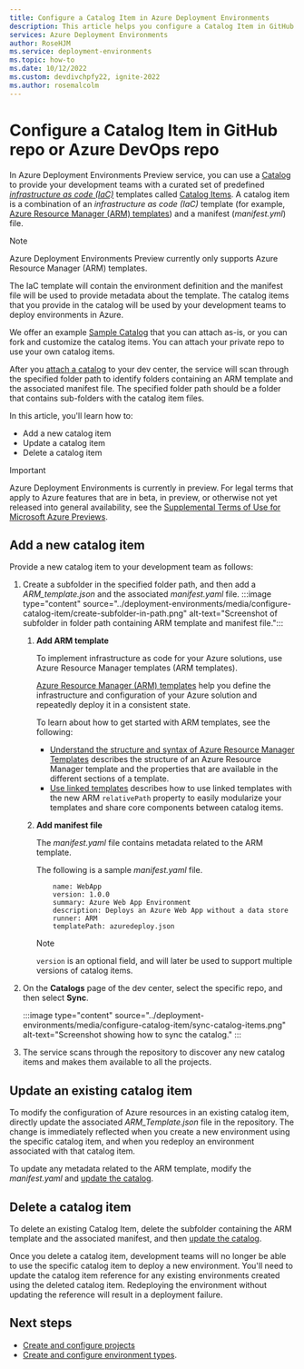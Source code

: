 ```yaml
---
title: Configure a Catalog Item in Azure Deployment Environments 
description: This article helps you configure a Catalog Item in GitHub repo or Azure DevOps repo.
services: Azure Deployment Environments
author: RoseHJM
ms.service: deployment-environments
ms.topic: how-to
ms.date: 10/12/2022
ms.custom: devdivchpfy22, ignite-2022
ms.author: rosemalcolm
---
```

# Configure a Catalog Item in GitHub repo or Azure DevOps repo

In Azure Deployment Environments Preview service, you can use a [Catalog](concept-environments-key-concepts.md#catalogs) to provide your development teams with a curated set of predefined [*infrastructure as code (IaC)*](/devops/deliver/what-is-infrastructure-as-code) templates called [Catalog Items](concept-environments-key-concepts.md#catalog-items). A catalog item is a combination of an *infrastructure as code (IaC)* template (for example, [Azure Resource Manager (ARM) templates](../azure-resource-manager/templates/overview.md)) and a manifest (*manifest.yml*) file.

>[!NOTE]
> Azure Deployment Environments Preview currently only supports Azure Resource Manager (ARM) templates. 

The IaC template will contain the environment definition and the manifest file will be used to provide metadata about the template. The catalog items that you provide in the catalog will be used by your development teams to deploy environments in Azure.

We offer an example [Sample Catalog](https://aka.ms/deployment-environments/SampleCatalog) that you can attach as-is, or you can fork and customize the catalog items. You can attach your private repo to use your own catalog items.

After you [attach a catalog](how-to-configure-catalog.md) to your dev center, the service will scan through the specified folder path to identify folders containing an ARM template and the associated manifest file. The specified folder path should be a folder that contains sub-folders with the catalog item files.

In this article, you'll learn how to:

* Add a new catalog item
* Update a catalog item
* Delete a catalog item

> [!IMPORTANT]
> Azure Deployment Environments is currently in preview. For legal terms that apply to Azure features that are in beta, in preview, or otherwise not yet released into general availability, see the [Supplemental Terms of Use for Microsoft Azure Previews](https://azure.microsoft.com/support/legal/preview-supplemental-terms/).

## Add a new catalog item

Provide a new catalog item to your development team as follows:

1. Create a subfolder in the specified folder path, and then add a *ARM_template.json* and the associated *manifest.yaml* file.
    :::image type="content" source="../deployment-environments/media/configure-catalog-item/create-subfolder-in-path.png" alt-text="Screenshot of subfolder in folder path containing ARM template and manifest file.":::

    1. **Add ARM template**
        
        To implement infrastructure as code for your Azure solutions, use Azure Resource Manager templates (ARM templates). 
        
        [Azure Resource Manager (ARM) templates](../azure-resource-manager/templates/overview.md) help you define the infrastructure and configuration of your Azure solution and repeatedly deploy it in a consistent state.
        
        To learn about how to get started with ARM templates, see the following:
        
        - [Understand the structure and syntax of Azure Resource Manager Templates](../azure-resource-manager/templates/syntax.md) describes the structure of an Azure Resource Manager template and the properties that are available in the different sections of a template.
        - [Use linked templates](../azure-resource-manager/templates/linked-templates.md?tabs=azure-powershell#use-relative-path-for-linked-templates) describes how to use linked templates with the new ARM `relativePath` property to easily modularize your templates and share core components between catalog items.

    1. **Add manifest file**
    
        The *manifest.yaml* file contains metadata related to the ARM template. 
        
        The following is a sample *manifest.yaml* file.
        
        ```
            name: WebApp
            version: 1.0.0
            summary: Azure Web App Environment
            description: Deploys an Azure Web App without a data store
            runner: ARM
            templatePath: azuredeploy.json
         ```     
        
        >[!NOTE]
        > `version` is an optional field, and will later be used to support multiple versions of catalog items.

1. On the **Catalogs** page of the dev center, select the specific repo, and then select **Sync**.

    :::image type="content" source="../deployment-environments/media/configure-catalog-item/sync-catalog-items.png" alt-text="Screenshot showing how to sync the catalog." :::

1. The service scans through the repository to discover any new catalog items and makes them available to all the projects.

## Update an existing catalog item

To modify the configuration of Azure resources in an existing catalog item, directly update the associated *ARM_Template.json* file in the repository. The change is immediately reflected when you create a new environment using the specific catalog item, and when you redeploy an environment associated with that catalog item. 

To update any metadata related to the ARM template, modify the *manifest.yaml* and [update the catalog](how-to-configure-catalog.md). 

## Delete a catalog item
To delete an existing Catalog Item, delete the subfolder containing the ARM template and the associated manifest, and then [update the catalog](how-to-configure-catalog.md).

Once you delete a catalog item, development teams will no longer be able to use the specific catalog item to deploy a new environment. You'll need to update the catalog item reference for any existing environments created using the deleted catalog item. Redeploying the environment without updating the reference will result in a deployment failure.

## Next steps

* [Create and configure projects](./quickstart-create-and-configure-projects.md)
* [Create and configure environment types](quickstart-create-access-environments.md).

